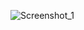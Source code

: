 ![Screenshot_1](https://github.com/igorbartmann/ComputacaoGrafica/assets/68578350/c736b254-39f0-48cd-84d7-1381c1ba2be5)
